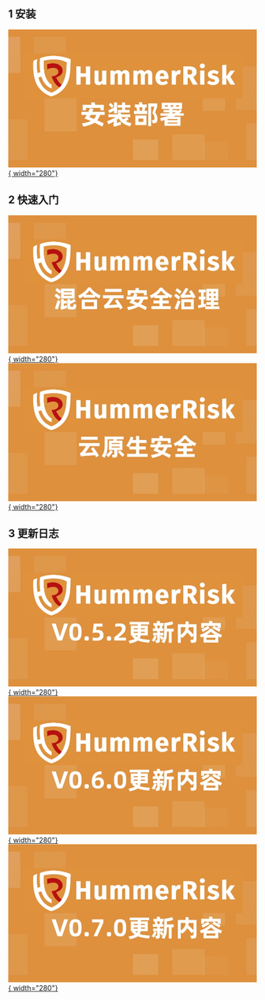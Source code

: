 ## 1 安装
[![安装部署](./img/../../img/vedio/install-cover.jpeg){ width="280"}](https://www.bilibili.com/video/BV1JK411d79A/)


## 2 快速入门

[![快速入门1](./img/../../img/vedio/quickstart1.jpeg){ width="280"}](https://www.bilibili.com/video/BV1g84y1b79N/?vd_source=40cffdce443e3b05aff80ddde424f0c3)
[![快速入门2](./img/../../img/vedio/quickstart2.jpeg){ width="280"}](https://www.bilibili.com/video/BV1yA411D7kc/)


## 3 更新日志

[![更新日志](./img/../../img/vedie/../vedio/v052cover.jpeg){ width="280"}](https://www.bilibili.com/video/BV13P4y1d7kn/)
[![更新日志](./img/../../img/vedie/../vedio/v060cover.jpeg){ width="280"}](https://www.bilibili.com/video/BV1mD4y1h7cg/)
[![更新日志](./img/../../img/vedie/../vedio/v070cover.jpeg){ width="280"}](https://www.bilibili.com/video/BV1Mv4y1X7sT/)
